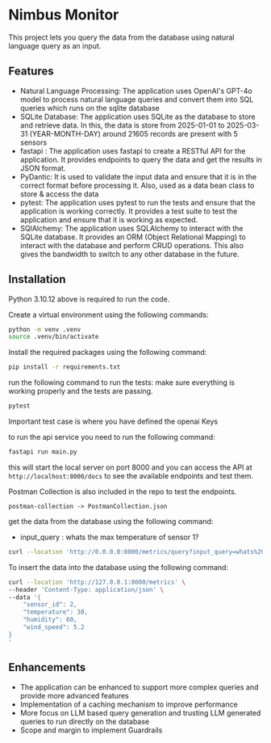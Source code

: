 # Nimbus Monitor

This project lets you query the data from the database using natural language
query as an input.

## Features
- Natural Language Processing: The application uses OpenAI's GPT-4o model to process natural language queries and convert them into SQL queries which runs on the sqlite database
- SQLite Database: The application uses SQLite as the database to store and retrieve data. In this, the data is store from 2025-01-01 to 2025-03-31 (YEAR-MONTH-DAY) around 21605 records are present with 5 sensors
- fastapi : The application uses fastapi to create a RESTful API for the application. It provides endpoints to query the data and get the results in JSON format.
- PyDantic: It is used to validate the input data and ensure that it is in the correct format before processing it. Also, used as a data bean class to store & access the data
- pytest: The application uses pytest to run the tests and ensure that the application is working correctly. It provides a test suite to test the application and ensure that it is working as expected.
- SQlAlchemy: The application uses SQLAlchemy to interact with the SQLite database. It provides an ORM (Object Relational Mapping) to interact with the database and perform CRUD operations. This also gives the bandwidth to switch to any other database in the future.



## Installation
Python 3.10.12 above is required to run the code.

Create a virtual environment using the following commands:

```bash
python -m venv .venv
source .venv/bin/activate
```

Install the required packages using the following command:
```bash
pip install -r requirements.txt
```

run the following command to run the tests:
make sure everything is working properly and the tests are passing.
```bash
pytest
```

Important test case is where you have defined the openai Keys

to run the api service you need to run the following command:
```bash
fastapi run main.py
```

this will start the local server on port 8000
and you can access the API at `http://localhost:8000/docs` to see the available endpoints and test them.

Postman Collection is also included in the repo to test the endpoints.
```
postman-collection -> PostmanCollection.json
```

get the data from the database using the following command:
- input_query : whats the max temperature of sensor 1? 
```bash
curl --location 'http://0.0.0.0:8000/metrics/query?input_query=whats%20the%20max%20temperature%20of%20sensor%201%3F%20'
```

To insert the data into the database using the following command:
```bash
curl --location 'http://127.0.0.1:8000/metrics' \
--header 'Content-Type: application/json' \
--data '{
    "sensor_id": 2,
    "temperature": 30,
    "humidity": 60,
    "wind_speed": 5.2
}
'
```

## Enhancements
- The application can be enhanced to support more complex queries and provide more advanced features
- Implementation of a caching mechanism to improve performance
- More focus on LLM based query generation and trusting LLM generated queries to run directly on the database
- Scope and margin to implement Guardrails
